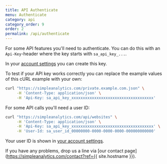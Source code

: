 ```yaml
---
title: API Authenticate
menu: Authenticate
category: api
category_order: 9
order: 2
permalink: /api/authenticate
---
```


For some API features you'll need to authenticate. You can do this with an `Api-Key`-header where the key starts with `sa_api_key_...`.

In your [account settings](https://simpleanalytics.com/account) you can create this key.

To test if your API key works correctly you can replace the example values of this cURL example with your own:

```bash
curl "https://simpleanalytics.com/private.example.com.json" \
     -H 'Content-Type: application/json' \
     -H 'Api-Key: sa_api_key_xxxxxxxxxxxxxxxxxxxxxxxxxxxxxxxxxxxx'
```

For some API calls you'll need a user ID:

```bash
curl "https://simpleanalytics.com/api/websites" \
     -H 'Content-Type: application/json' \
     -H 'Api-Key: sa_api_key_xxxxxxxxxxxxxxxxxxxxxxxxxxxxxxxxxxxx' \
     -H 'User-Id: sa_user_id_00000000-0000-0000-0000-000000000000'
```

Your user ID is shown in [your account settings](https://simpleanalytics.com/account).

If you have any problems, drop us a line via [our contact page](https://simpleanalytics.com/contact?ref={{ site.hostname }}).
